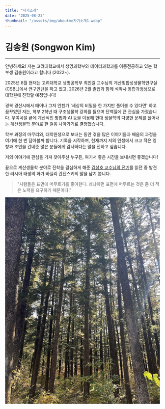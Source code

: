 ```yaml
---
title: "자기소개"
date: "2025-08-23"
thumbnail: "/assets/img/aboutme자기소개1.webp"
---
```


# 김송원 (Songwon Kim)
---

안녕하세요! 저는 고려대학교에서 생명과학부와 데이터과학과를 이중전공하고 있는 학부생 김송원이라고 합니다 (2022~).  

2025년 8월 현재는 고려대학교 생명공학부 최인걸 교수님의 계산및합성생물학연구실(CSBL)에서 연구인턴을 하고 있고, 2026년 2월 졸업과 함께 석박사 통합과정생으로 대학원에 진학할 예정입니다!  

경북 경산시에서 태어나 그저 언젠가 '세상의 비밀을 한 가지만 풀어볼 수 있다면' 하고 꿈꾸었던 저는, 학부 2학년 때 구조생물학 강의를 들으며 단백질에 큰 관심을 가졌습니다. 우여곡절 끝에 계산적인 방법과 AI 등을 이용해 현대 생물학의 다양한 문제를 풀어내는 계산생물학 분야로 한 걸음 나아가기로 결정했습니다.  

학부 과정의 마무리와, 대학원생으로 보내는 동안 겪을 많은 이야기들과 배움의 과정을 여기에 한 번 담아볼까 합니다. 기록을 시작하며, 현재까지 저의 인생에서 크고 작은 영향과 조언을 건네준 많은 분들에게 감사하다는 말을 전하고 싶습니다.  

저의 이야기에 관심을 가져 찾아주신 누구든, 여기서 좋은 시간을 보내시면 좋겠습니다!  

끝으로 계산생물학 분야로 진학을 결심하게 해준 [김성호 교수님의 전기](https://blog.naver.com/bookmid/223748262413)를 읽던 중 발견한 러시아 태생의 화가 바실리 칸딘스키의 말을 남겨 봅니다.
> "사람들은 표면에 머무르기를 좋아한다. 왜냐하면 표면에 머무르는 것은 좀 더 적은 노력을 요구하기 때문이다."

![전나무](/assets/img/aboutme자기소개1.webp "제 이름에 포함된 소나무 송, 소나무 과 중에서 제가 제일 좋아하고 닮고 싶은 전나무입니다.")